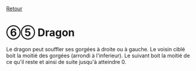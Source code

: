 [Retour](..)

# ⑥⑤ Dragon
Le dragon peut souffler ses gorgées à droite ou à gauche. Le voisin ciblé boit la moitié des gorgées (arrondi à l'inferieur). 
Le suivant boit la moitié de ce qu'il reste et ainsi de suite jusqu'à atteindre 0.
